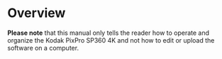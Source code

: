 # Overview

**Please note** that this manual only tells the reader how to operate and organize the Kodak PixPro SP360 4K and not how to edit or upload the software on a computer.